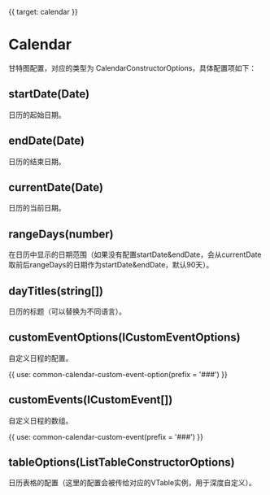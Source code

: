 {{ target: calendar }}

# Calendar

甘特图配置，对应的类型为 CalendarConstructorOptions，具体配置项如下：

## startDate(Date)

日历的起始日期。

## endDate(Date)

日历的结束日期。

## currentDate(Date)

日历的当前日期。

## rangeDays(number)

在日历中显示的日期范围（如果没有配置startDate&endDate，会从currentDate取前后rangeDays的日期作为startDate&endDate，默认90天）。

## dayTitles(string[])

日历的标题（可以替换为不同语言）。

## customEventOptions(ICustomEventOptions)

自定义日程的配置。

{{ use: common-calendar-custom-event-option(prefix = '###') }}

## customEvents(ICustomEvent[])

自定义日程的数组。

{{ use: common-calendar-custom-event(prefix = '###') }}

## tableOptions(ListTableConstructorOptions)

日历表格的配置（这里的配置会被传给对应的VTable实例，用于深度自定义）。
